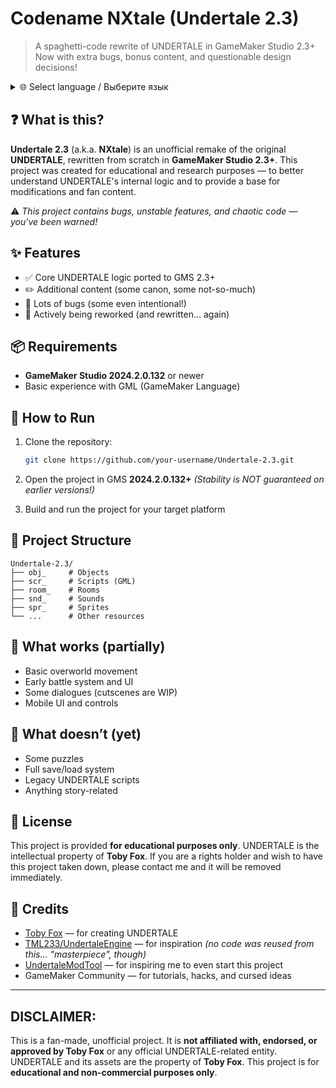 # Codename NXtale (Undertale 2.3)

> A spaghetti-code rewrite of UNDERTALE in GameMaker Studio 2.3+
> Now with extra bugs, bonus content, and questionable design decisions!

<details>
<summary>🌐 Select language / Выберите язык</summary>

- 🇷🇺 [Русский (основной)](./README.md)
- 🇺🇸 [English](./README.en.md)

</details>


## ❓ What is this?

**Undertale 2.3** (a.k.a. **NXtale**) is an unofficial remake of the original **UNDERTALE**, rewritten from scratch in **GameMaker Studio 2.3+**.
This project was created for educational and research purposes — to better understand UNDERTALE's internal logic and to provide a base for modifications and fan content.

⚠️ *This project contains bugs, unstable features, and chaotic code — you've been warned!*

## ✨ Features

* ✅ Core UNDERTALE logic ported to GMS 2.3+
* ✏️ Additional content (some canon, some not-so-much)
* 🐞 Lots of bugs (some even intentional!)
* 🔧 Actively being reworked (and rewritten... again)

## 📦 Requirements

* **GameMaker Studio 2024.2.0.132** or newer
* Basic experience with GML (GameMaker Language)

## 🚀 How to Run

1. Clone the repository:

   ```bash
   git clone https://github.com/your-username/Undertale-2.3.git
   ```
2. Open the project in GMS **2024.2.0.132+**
   *(Stability is NOT guaranteed on earlier versions!)*
3. Build and run the project for your target platform

## 📁 Project Structure

```
Undertale-2.3/
├── obj_     # Objects
├── scr_     # Scripts (GML)
├── room_    # Rooms
├── snd_     # Sounds
├── spr_     # Sprites
└── ...      # Other resources
```

## 🔧 What works (partially)

* Basic overworld movement
* Early battle system and UI
* Some dialogues (cutscenes are WIP)
* Mobile UI and controls

## 🧪 What doesn’t (yet)

* Some puzzles
* Full save/load system
* Legacy UNDERTALE scripts
* Anything story-related

## 📜 License

This project is provided **for educational purposes only**.
UNDERTALE is the intellectual property of **Toby Fox**.
If you are a rights holder and wish to have this project taken down, please contact me and it will be removed immediately.

## 🤝 Credits

* [Toby Fox](https://tobyfox.bandcamp.com/) — for creating UNDERTALE
* [TML233/UndertaleEngine](https://github.com/TML233/UndertaleEngine) — for inspiration
  *(no code was reused from this... "masterpiece", though)*
* [UndertaleModTool](https://github.com/UnderminersTeam/UndertaleModTool) — for inspiring me to even start this project
* GameMaker Community — for tutorials, hacks, and cursed ideas

---

## DISCLAIMER:

This is a fan-made, unofficial project. It is **not affiliated with, endorsed, or approved by Toby Fox** or any official UNDERTALE-related entity. UNDERTALE and its assets are the property of **Toby Fox**. This project is for **educational and non-commercial purposes only**.
